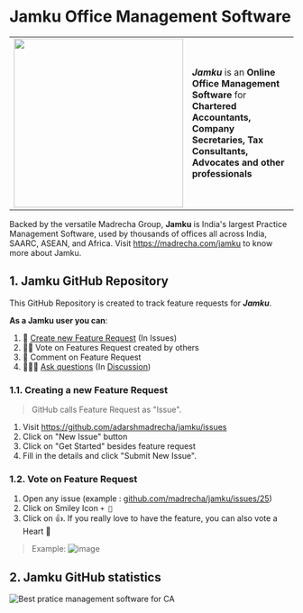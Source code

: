 # Jamku Office Management Software

<table border="0">
	<tr>
		<td><img src="https://madrecha.com/_nuxt/9577d3396ee56c5ca7740d27b665810a.svg" width="300" /></td>
		<td>
      <strong><em>Jamku</em></strong> is an <strong>Online Office Management Software</strong> for <strong>Chartered Accountants, Company Secretaries, Tax Consultants, Advocates and other professionals</strong>
    </td>
	</tr>
</table>

Backed by the versatile Madrecha Group, **Jamku** is India's largest Practice Management Software, used by thousands of offices all across India, SAARC, ASEAN, and Africa. Visit https://madrecha.com/jamku to know more about Jamku.

## 1. Jamku GitHub Repository

This GitHub Repository is created to track feature requests for ***Jamku***.

**As a Jamku user you can**:

1. 📑 [Create new Feature Request](https://github.com/madrecha/jamku/issues/new/choose) (In Issues)
2. 👍🏻 Vote on Features Request created by others
3. 💬 Comment on Feature Request
4. 🤷🏻‍♀️ [Ask questions](https://github.com/madrecha/jamku/discussions/new?&category=QA) (In [Discussion](https://github.com/madrecha/jamku/discussions))


### 1.1. Creating a new Feature Request

> GitHub calls Feature Request as "Issue".

1. Visit https://github.com/adarshmadrecha/jamku/issues
1. Click on "New Issue" button
1. Click on "Get Started" besides feature request
1. Fill in the details and click "Submit New Issue".


### 1.2. Vote on Feature Request

1. Open any issue (example : [github.com/madrecha/jamku/issues/25](https://github.com/madrecha/jamku/issues/25))
2. Click on Smiley Icon `+ 🙂`
3. Click on 👍. If you really love to have the feature, you can also vote a Heart 🧡

  > Example: 
    ![image](https://user-images.githubusercontent.com/11911938/54923133-9eee8600-4f2f-11e9-9bd6-14968952e250.png)

## 2. Jamku GitHub statistics

![Best pratice management software for CA](https://repobeats.axiom.co/api/embed/82122906eaf9a3998659eed159568059d4e9665f.svg "Repobeats analytics image")
